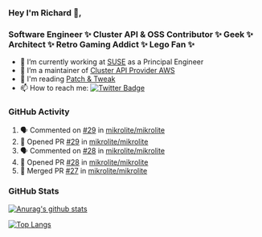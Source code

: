 ### Hey I'm Richard 👋, 

<h3 align="left">Software Engineer ✨ Cluster API & OSS Contributor ✨ Geek ✨ Architect ✨ Retro Gaming Addict ✨ Lego Fan ✨</h3>

- 🔭 I’m currently working at [SUSE](https://www.suse.com/) as a Principal Engineer
- 👯 I’m a maintainer of [Cluster API Provider AWS](https://github.com/kubernetes-sigs/cluster-api-provider-aws)
- 💬 I'm reading [Patch & Tweak](https://bjooks.com/products/patch-tweak-exploring-modular-synthesis)
- 📫 How to reach me: [![Twitter Badge](https://img.shields.io/badge/-@fruit_case-00acee?style=flat&logo=Twitter&logoColor=white)](https://twitter.com/intent/follow?screen_name=fruit_case "Follow on Twitter")

### GitHub Activity 

<!--START_SECTION:activity-->
1. 🗣 Commented on [#29](https://github.com/mikrolite/mikrolite/pull/29#issuecomment-1809985990) in [mikrolite/mikrolite](https://github.com/mikrolite/mikrolite)
2. 💪 Opened PR [#29](https://github.com/mikrolite/mikrolite/pull/29) in [mikrolite/mikrolite](https://github.com/mikrolite/mikrolite)
3. 🗣 Commented on [#28](https://github.com/mikrolite/mikrolite/pull/28#issuecomment-1809985649) in [mikrolite/mikrolite](https://github.com/mikrolite/mikrolite)
4. 💪 Opened PR [#28](https://github.com/mikrolite/mikrolite/pull/28) in [mikrolite/mikrolite](https://github.com/mikrolite/mikrolite)
5. 🎉 Merged PR [#27](https://github.com/mikrolite/mikrolite/pull/27) in [mikrolite/mikrolite](https://github.com/mikrolite/mikrolite)
<!--END_SECTION:activity-->

### GitHub Stats

[![Anurag's github stats](https://github-readme-stats.vercel.app/api?username=richardcase&count_private=true&show_icons=true)](https://github.com/anuraghazra/github-readme-stats)

[![Top Langs](https://github-readme-stats.vercel.app/api/top-langs/?username=richardcase&hide=html&layout=compact)](https://github.com/anuraghazra/github-readme-stats)
